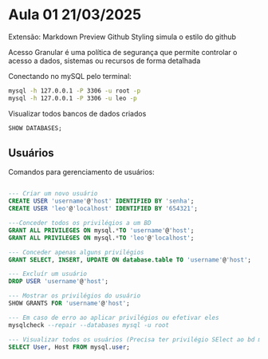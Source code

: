 # Aula 01 21/03/2025

Extensão: Markdown Preview Github Styling 
simula o estilo do github

Acesso Granular
é uma política de segurança que permite controlar o acesso a dados, sistemas ou recursos de forma detalhada

Conectando no mySQL pelo terminal:
```bash
mysql -h 127.0.0.1 -P 3306 -u root -p
mysql -h 127.0.0.1 -P 3306 -u leo -p
```

Visualizar todos bancos de dados criados 

```sql
SHOW DATABASES;
```

## Usuários
Comandos para gerenciamento de usuários:
```sql

--- Criar um novo usuário 
CREATE USER 'username'@'host' IDENTIFIED BY 'senha';
CREATE USER 'leo'@'localhost' IDENTIFIED BY '654321';

---Conceder todos os privilégios a um BD 
GRANT ALL PRIVILEGES ON mysql.*TO 'username'@'host';
GRANT ALL PRIVILEGES ON mysql.*TO 'leo'@'localhost';

--- Conceder apenas alguns privilégios
GRANT SELECT, INSERT, UPDATE ON database.table TO 'username'@'host';

--- Excluír um usuário
DROP USER 'username'@'host';

--- Mostrar os privilégios do usuário
SHOW GRANTS FOR 'username'@'host';

--- Em caso de erro ao aplicar privilégios ou efetivar eles
mysqlcheck --repair --databases mysql -u root

--- Visualizar todos os usuários (Precisa ter privilégio SElect ao bd mysql)
SELECT User, Host FROM mysql.user;
```